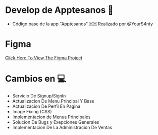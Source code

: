 # Develop de Apptesanos 🚀
* Código base de la app "Apptesanos" 🇨🇴 Realizado por @YourS4nty 

# Figma
[Click Here To View The Figma Project](https://www.figma.com/file/hWhEkKPH2we11pcrYfhyFH/Apptesanos?type=design&node-id=0-1&mode=design)

# Cambios en 💻
* Servicio De Signup/SignIn
* Actualizacion De Menu Principal Y Base
* Actualizacion De Perfil En Pagina
* Image Fixing (CSS)
* Implementacion de Menus Principales 
* Solucion De Bugs y Exepciones Generales
* Implementacion De La Administracion De Ventas
